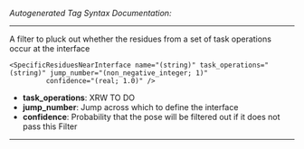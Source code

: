 _Autogenerated Tag Syntax Documentation:_

---
A filter to pluck out whether the residues from a set of task operations occur at the interface

```
<SpecificResiduesNearInterface name="(string)" task_operations="(string)" jump_number="(non_negative_integer; 1)"
         confidence="(real; 1.0)" />
```

-   **task_operations**: XRW TO DO
-   **jump_number**: Jump across which to define the interface
-   **confidence**: Probability that the pose will be filtered out if it does not pass this Filter

---
